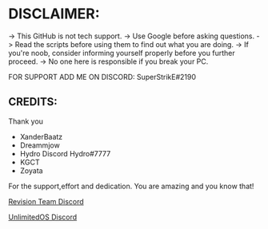 # DISCLAIMER:


-> This GitHub is not tech support.
-> Use Google before asking questions.
-> Read the scripts before using them to find out what you are doing.
-> If you're noob, consider informing yourself properly before you further proceed.
-> No one here is responsible if you break your PC.

FOR SUPPORT ADD ME ON DISCORD: SuperStrikE#2190


## CREDITS:

Thank you 
- XanderBaatz
- Dreammjow
- Hydro         Discord Hydro#7777
- KGCT
- Zoyata 


For the support,effort and dedication.
You are amazing and you know that!


[Revision Team Discord](https://discord.gg/962y4pU)

[UnlimitedOS Discord](https://discord.gg/yKkJhE4)

